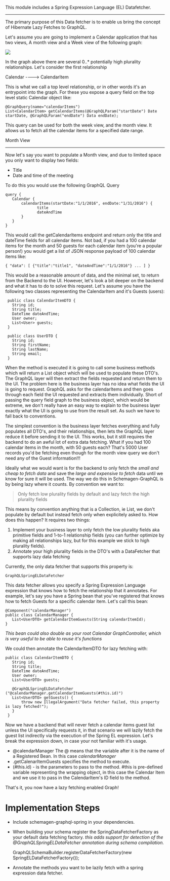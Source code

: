 This module includes a Spring Expression Language (EL) Datafetcher. 

----

The primary purpose of this Data fetcher is to enable us bring the concept of Hibernate Lazy Fetches to GraphQL.

Let's assume you are going to implement a Calendar application that has two views, A month view and a Week view of the following graph:

![](https://github.com/bpatters/schemagen-graphql/blob/master/wiki/images/sampleGraph.png?raw=true)

In the graph above there are several 0..* potentially high plurality relationships. Let's consider the first relationship

Calendar ----> CalendarItem


This is what we call a top level relationship, or in other words it's an entrypoint into the graph.
For these you expose a query field on the top level static Calendar object like:

    @GraphQuery(name="calendarItems")
    List<CalendarItem> getCalendarItems(@GraphQLParam("startDate") Date startDate, @GraphQLParam("endDate") Data endDate);

This query can be used for both the week view, and the month view. It allows us to fetch all the calendar items for a specified date range.

Month View

----

Now let's say you want to populate a Month view, and due to limited space you only want to display two fields:
* Title
* Date and time of the meeting

To do this you would use the following GraphQL Query

    query {
       Calendar {
           calendarItems(startDate:"1/1/2016", endDate:"1/31/2016") {
                  title
                  dateAndTime
           }
       }
    }


This would call the getCalendarItems endpoint and return only the title and dateTime fields for all calendar items. Not bad, if you had a 100 calendar items for the month and 50 guests for each calendar item (you're a popular person!) you would get a list of JSON response payload of 100 calendar items like:

    { "data": [ {"title":"title1", "dateAndTime":"1/1/2016"} ... ] }
    

This would be a reasonable amount of data, and the minimal set, to return from the Backend to the UI. However, let's look a bit deeper on the backend and what it has to do to solve this request. Let's assume you have the following two classes representing the CalendarItem and it's Guests (users):
    
     public class CalendarItemDTO {
       String id;
       String title;
       DateTime dateAndTime;
       User owner;
       List<User> guests;
     }

     public class UserDTO {
       String id;
       String firstName;
       String lastName;
       String email;
     }


When the method is executed it is going to call some business methods which will return a List<CalendarItem> object which will be used to populate these DTO's. The GraphQL layer will then extract the fields requested and return them to the UI. The problem here is the business layer has no idea what fields the UI is going to request. GraphQL asks for the calendarItems and then goes through each field the UI requested and extracts them individually. Short of passing the query field graph to the business object, which would be extreme, we don't really have an easy way to explain to the business layer exactly what the UI is going to use from the result set. As such we have to fall back to conventions.

The simplest convention is the business layer fetches everything and fully populates all DTO's, and their relationships,  then lets the GraphQL layer reduce it before sending it to the UI. This works, but it still requires the backend to do an awful lot of extra data fetching. What if you had 100 calendar items in the month, with 50 guests each? That's 5000 User records you'd be fetching even though for the month view query we don't need any of the Guest information!!!

Ideally what we would want is for the backend to only fetch the *small and cheap to fetch data* and save the *large and expensive to fetch* data until we know for sure it will be used. The way we do this in Schemagen-GraphQL is by being lazy where it counts. By convention we want to:

> Only fetch low plurality fields by default and lazy fetch the high plurality fields

This means by convention anything that is a Collection, ie List, we don't populate by default but instead fetch only when explicitely asked to.
How does this happen? It requires two things:
1. Implement your business layer to only fetch the low plurality fields aka primitive fields and 1-to-1 relationship fields (you can further optimize by making all relationships lazy, but for this example we stick to high plurality fields).
2. Annotate your high plurality fields in the DTO's with a DataFetcher that supports lazy data fetching

Currently, the only data fetcher that supports this property is:

    GraphQLSpringELDataFetcher

This data fetcher allows you specify a Spring Expression Language expression that knows how to fetch the relationship that it annotates. For example, let's say you have a Spring bean that you've registered that knows how to fetch Guests for a specific calendar item. Let's call this bean:

    @Component("calendarManager")
    public class CalendarManager {
       List<UserDTO> getCalendarItemGuests(String calendarItemId);
    }


*This bean could also double as your root Calendar GraphController, which is very useful to be able to reuse it's functions*

We could then annotate the CalendarItemDTO for lazy fetching with:

    public class CalendarItemDTO {
       String id;
       String title;
       DateTime dateAndTime;
       User owner;
       List<UserDTO> guests;

       @GraphQLSpringELDataFetcher ("@calendarManager.getCalendarItemGuests(#this.id)")
       List<UserDTO> getGuests() {
           throw new IllegalArgument("Data fetcher failed, this property is lazy fetched!");
       }
     }

Now we have a backend that will never fetch a calendar items guest list unless the UI specifically requests it, in that scenario we will lazily fetch the guest list indirectly via the execution of the Spring EL expression. Let's break the expression down, in case your not familiar with it's usage. 

* @calendarManager The @ means that the variable after it is the name of a Registered Bean. In this case *calendarManager*
* .getCalenarItemGuests specifies the method to execute.
* (#this.id) - is the parameters to pass to the method. #this is pre-defined variable representing the wrapping object, in this case the Calendar Item and we use it to pass in the CalendarItem's ID field to the method.

That's it, you now have a lazy fetching enabled Graph!

# Implementation Steps

* Include schemagen-graphql-spring in your dependencies.
* When building your schema register the SpringDataFetcherFactory as your default data fetching factory. *this adds support for detection of the @GraphQLSpringELDataFetcher annotation during schema compilation.*

    GraphQLSchemaBuilder.registerDataFetcherFactory(new SpringELDataFetcherFactory());
    
* Annotate the methods you want to be lazily fetch with a spring expression data fetcher.